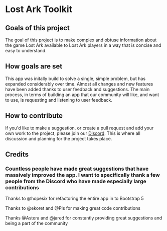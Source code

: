 # Lost Ark Toolkit

## Goals of this project

The goal of this project is to make complex and obtuse information about the game Lost Ark available to Lost Ark players in a way that is concise and easy to understand.

## How goals are set

This app was initally build to solve a single, simple problem, but has expanded considerably over time. Almost all changes and new features have been added thanks to user feedback and suggestions. The main process, in terms of building an app that our community will like, and want to use, is requesting and listening to user feedback.

## How to contribute

If you'd like to make a suggestion, or create a pull request and add your own work to the project, please join our [Discord](https://discord.com/invite/x82dcfNcjw). This is where all discussion and planning for the project takes place.


## Credits

### Countless people have made great suggestions that have massively improved the app. I want to specifically thank a few people from the Discord who have made especially large contributions

Thanks to @hopesix for refactoring the entire app in to Bootstrap 5

Thanks to @ekoret and @Pls for making great code contributions

Thanks @Astera and @jared for constantly providing great suggestions and being a part of the community

